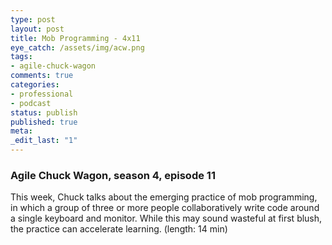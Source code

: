 ```yaml
---
type: post
layout: post
title: Mob Programming - 4x11
eye_catch: /assets/img/acw.png
tags:
- agile-chuck-wagon
comments: true
categories:
- professional
- podcast
status: publish
published: true
meta:
_edit_last: "1"
---
```


### Agile Chuck Wagon, season 4, episode 11

This week, Chuck talks about the emerging practice of mob programming, in which a group of three or more people collaboratively write code around a single keyboard and monitor. While this may sound wasteful at first blush, the practice can accelerate learning. (length: 14 min)
